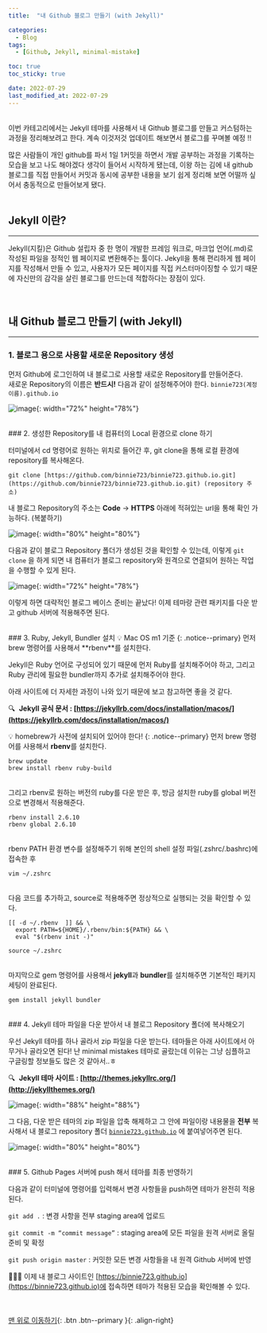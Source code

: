 ```yaml
---
title:  "내 Github 블로그 만들기 (with Jekyll)" 

categories:
  - Blog
tags:
  - [Github, Jekyll, minimal-mistake]

toc: true
toc_sticky: true

date: 2022-07-29
last_modified_at: 2022-07-29
---
```



<br/> 
이번 카테고리에서는 Jekyll 테마를 사용해서 내 Github 블로그를 만들고 커스텀하는 과정을 정리해보려고 한다. 계속 이것저것 업데이트 해보면서 블로그를 꾸며볼 예정 !!

많은 사람들이 개인 github를 파서 1일 1커밋을 하면서 개발 공부하는 과정을 기록하는 모습을 보고 나도 해야겠다 생각이 들어서 시작하게 됐는데, 이왕 하는 김에 내 github 블로그를 직접 만들어서 커밋과 동시에 공부한 내용을 보기 쉽게 정리해 보면 어떨까 싶어서 충동적으로 만들어보게 됐다. 
<br/><br/> 


## Jekyll 이란?
---

Jekyll(지킬)은 Github 설립자 중 한 명이 개발한 프레임 워크로, 마크업 언어(.md)로 작성된 파일을 정적인 웹 페이지로 변환해주는 툴이다. Jekyll을 통해 편리하게 웹 페이지를 작성해서 만들 수 있고, 사용자가 모든 페이지를 직접 커스터마이징할 수 있기 때문에 자신만의 감각을 살린 블로그를 만드는데 적합하다는 장점이 있다. 


<br/> 

## 내 Github 블로그 만들기 (with Jekyll)
---

### 1. 블로그 용으로 사용할 새로운 Repository 생성

먼저 Github에 로그인하여 내 블로그로 사용할 새로운 Repository를 만들어준다.   
새로운 Repository의 이름은 **반드시!** 다음과 같이 설정해주어야 한다.  `binnie723(계정 이름).github.io`  

![image](https://user-images.githubusercontent.com/86834982/181670337-1f5b145f-1f10-4362-b977-202d0359022f.png){: width="72%" height="78%"}

<br/> 
### 2. 생성한 Repository를 내 컴퓨터의 Local 환경으로 clone 하기

터미널에서 cd 명령어로 원하는 위치로 들어간 후, git clone을 통해 로컬 환경에 repository를 복사해온다.

`git clone [https://github.com/binnie723/binnie723.github.io.git](https://github.com/binnie723/binnie723.github.io.git) (repository 주소)`

내 블로그 Repository의 주소는  **Code** → **HTTPS** 아래에 적혀있는 url을 통해 확인 가능하다. (복붙하기)

![image](https://user-images.githubusercontent.com/86834982/181670802-9bc91f66-18f9-4afa-a75f-66f66a0a884a.png){: width="80%" height="80%"}

다음과 같이 블로그 Repository 폴더가 생성된 것을 확인할 수 있는데, 이렇게 `git clone` 을 하게 되면 내 컴퓨터가 블로그 repository와 원격으로 연결되어 원하는 작업을 수행할 수 있게 된다.  

![image](https://user-images.githubusercontent.com/86834982/181670860-8937ff5c-aaf9-4996-ba53-3a134851b374.png){: width="72%" height="78%"}

이렇게 하면 대략적인 블로그 베이스 준비는 끝났다! 이제 테마랑 관련 패키지를 다운 받고 github 서버에 적용해주면 된다.


<br/> 
### 3. Ruby, Jekyll, Bundler 설치
💡 Mac OS m1 기준
{: .notice--primary} 
먼저 brew 명령어를 사용해서 **rbenv**를 설치한다.

Jekyll은 Ruby 언어로 구성되어 있기 때문에 먼저 Ruby를 설치해주어야 하고, 그리고 Ruby 관리에 필요한 bundler까지 추가로 설치해주어야 한다. 

아래 사이트에 더 자세한 과정이 나와 있기 때문에 보고 참고하면 좋을 것 같다. 

🔍  **Jekyll 공식 문서 : [https://jekyllrb.com/docs/installation/macos/](https://jekyllrb.com/docs/installation/macos/)**

💡 homebrew가 사전에 설치되어 있어야 한다!
{: .notice--primary} 
먼저 brew 명령어를 사용해서 **rbenv**를 설치한다.
```
brew update
brew install rbenv ruby-build
```
<br/> 그리고 rbenv로 원하는 버전의 ruby를 다운 받은 후, 방금 설치한 ruby를 global 버전으로 변경해서 적용해준다. 
```
rbenv install 2.6.10
rbenv global 2.6.10
```
<br/> rbenv PATH 환경 변수를 설정해주기 위해 본인의 shell 설정 파일(.zshrc/.bashrc)에 접속한 후
```
vim ~/.zshrc   
```
<br/> 다음 코드를 추가하고, source로 적용해주면 정상적으로 실행되는 것을 확인할 수 있다. 
```
[[ -d ~/.rbenv  ]] && \
  export PATH=${HOME}/.rbenv/bin:${PATH} && \
  eval "$(rbenv init -)"
```

```
source ~/.zshrc
```
<br/> 마지막으로 gem 명령어를 사용해서 **jekyll**과 **bundler**를 설치해주면 기본적인 패키지 세팅이 완료된다. 
```
gem install jekyll bundler
```


<br/> 
### 4. Jekyll 테마 파일을 다운 받아서 내 블로그 Repository 폴더에 복사해오기

우선 Jekyll 테마를 하나 골라서 zip 파일을 다운 받는다. 테마들은 아래 사이트에서 아무거나 골라오면 된다! 난 minimal mistakes 테마로 골랐는데 이유는 그냥 심플하고 구글링할 정보들도 많은 것 같아서..ㅎ

🔍  **Jekyll 테마 사이트 : [http://themes.jekyllrc.org/](http://jekyllthemes.org/)**

![image](https://user-images.githubusercontent.com/86834982/181670910-33f009e1-d461-4d7d-be8b-709b472da56b.png){: width="88%" height="88%"}

그 다음, 다운 받은 테마의 zip 파일을 압축 해제하고 그 안에 파일이랑 내용물을 **전부** 복사해서 내 블로그 repository 폴더 [`binnie723.github.io`](http://binnie723.github.io) 에 붙여넣어주면 된다. 

![image](https://user-images.githubusercontent.com/86834982/181670954-3701248d-a1b8-4fc9-951b-9185b5d17555.png){: width="80%" height="80%"}


<br/> 
### 5. Github Pages 서버에 push 해서 테마를 최종 반영하기

다음과 같이 터미널에 명령어를 입력해서 변경 사항들을 push하면 테마가 완전히 적용된다. 

`git add .` : 변경 사항을 전부 staging area에 업로드

`git commit -m “commit message”` : staging area에 모든 파일을 원격 서버로 올릴 준비 및 확정

`git push origin master` : 커밋한 모든 변경 사항들을 내 원격 Github 서버에 반영

 💁🏻‍♀️ 이제 내 블로그 사이트인  [https://binnie723.github.io](https://binnie723.github.io)에 접속하면 테마가 적용된 모습을 확인해볼 수 있다.
 

<br/><br/>
[맨 위로 이동하기](#){: .btn .btn--primary }{: .align-right}
